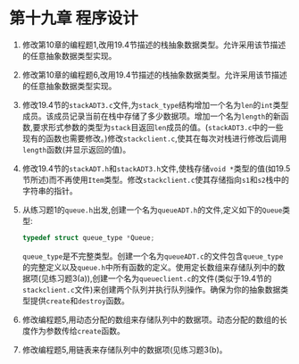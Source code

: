 # 第十九章 程序设计

1. 修改第10章的编程题1,改用19.4节描述的栈抽象数据类型。允许采用该节描述的任意抽象数据类型实现。

   

2. 修改第10章的编程题6,改用19.4节描述的栈抽象数据类型。允许采用该节描述的任意抽象数据类型实现。

   

3. 修改19.4节的`stackADT3.c`文件,为`stack_type`结构增加一个名为`len`的`int`类型成员。该成员记录当前在栈中存储了多少数据项。增加一个名为`length`的新函数,要求形式参数的类型为`stack`目返回`len`成员的值。(`stackADT3.c`中的一些现有的函数也需要修改。)修改`stackclient.c`,使其在每次对栈进行修改后调用`length`函数(并显示返回的值)。

   

4. 修改19.4节的`stackADT.h`和`stackADT3.h`文件,使栈存储`void *`类型的值(如19.5节所述)而不再使用`Item`类型。修改`stackclient.c`使其存储指向`s1`和`s2`栈中的字符串的指针。

   

5. 从练习题1的`queue.h`出发,创建一个名为`queueADT.h`的文件,定义如下的`Queue`类型:

   ```c
   typedef struct queue_type *Queue;
   ```

   `queue_type`是不完整类型。创建一个名为`queueADT.c`的文件包含`queue_type`的完整定义以及`queue.h`中所有函数的定义。使用定长数组来存储队列中的数据项(见练习题3(a)),创建一个名为`queueclient.c`的文件(类似于19.4节的`stackclient.c`文件)来创建两个队列并执行队列操作。确保为你的抽象数据类型提供`create`和`destroy`函数。

   

6. 修改编程题5,用动态分配的数组来存储队列中的数据项。动态分配的数组的长度作为参数传给`create`函数。

   

7. 修改编程题5,用链表来存储队列中的数据项(见练习题3(b)。 

